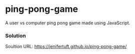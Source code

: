 # ping-pong-game
A user vs computer ping pong game made using JavaScript.

### Solution
Soultion URL: https://jenifertuft.github.io/ping-pong-game/
